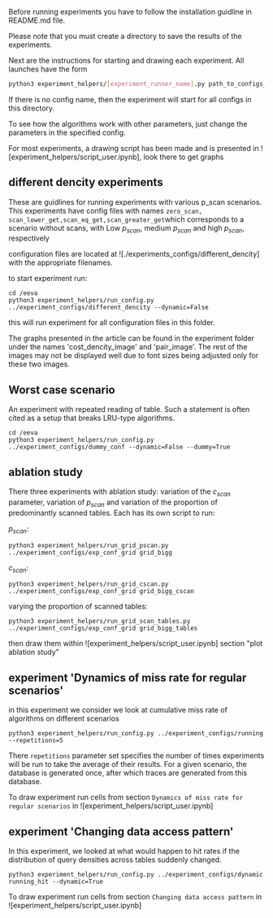 Before running experiments you have to follow the installation guidline in README.md file. 

Please note that you must create a directory to save the results of the experiments.

Next are the instructions for starting and drawing each experiment. All launches have the form

```bash
python3 experiment_helpers/[experiment_runner_name].py path_to_configs_folder [config_name]
```

If there is no config name, then the experiment will start for all configs in this directory.

To see how the algorithms work with other parameters, just change the parameters in the specified config.

For most experiments, a drawing script has been made and is presented in ![experiment_helpers/script_user.ipynb], look there to get graphs 


## different dencity experiments
These are guidlines for running experiments with various p_scan scenarios. This experiments have config files with names `zero_scan, scan_lower_get,scan_eq_get,scan_greater_get`which corresponds to a scenario without scans, with Low $p_{scan}$, medium $p_{scan}$ and high $p_{scan}$, respectively

configuration files are located at ![./experiments_configs/different_dencity] with the appropriate filenames.

to start experiment run:

```
cd /eeva
python3 experiment_helpers/run_config.py ../experiment_configs/different_dencity --dynamic=False
```

this will run experiment for all configuration files in this folder.

The graphs presented in the article can be found in the experiment folder under the names 'cost_dencity_image' and 'pair_image'. The rest of the images may not be displayed well due to font sizes being adjusted only for these two images.

## Worst case scenario

An experiment with repeated reading of table. Such a statement is often cited as a setup that breaks LRU-type algorithms.

```
cd /eeva
python3 experiment_helpers/run_config.py ../experiment_configs/dummy_conf --dynamic=False --dummy=True
```


## ablation study

There three experiments with ablation study: variation of the $c_{scan}$ parameter, variation of $p_{scan}$ and variation of the proportion of predominantly scanned tables. Each has its own script to run:

$p_{scan}$:

```
python3 experiment_helpers/run_grid_pscan.py ../experiment_configs/exp_conf_grid grid_bigg
```

$c_{scan}$:

```
python3 experiment_helpers/run_grid_cscan.py ../experiment_configs/exp_conf_grid grid_bigg_cscan
```

varying the proportion of scanned tables:

```
python3 experiment_helpers/run_grid_scan_tables.py ../experiment_configs/exp_conf_grid grid_bigg_tables
```


then draw them within ![experiment_helpers/script_user.ipynb] section  "plot ablation study"


## experiment 'Dynamics of miss rate for regular scenarios'

in this experiment we consider we look at cumulative miss rate of algorithms on different scenarios

```
python3 experiment_helpers/run_config.py ../experiment_configs/running --repetitions=5
```

There `repetitions` parameter set specifies the number of times experiments will be run to take the average of their results. For a given scenario, the database is generated once, after which traces are generated from this database.

To draw experiment run cells from section `Dynamics of miss rate for regular scenarios` in ![experiment_helpers/script_user.ipynb]

## experiment 'Changing data access pattern'

In this experiment, we looked at what would happen to hit rates if the distribution of query densities across tables suddenly changed.

```
python3 experiment_helpers/run_config.py ../experiment_configs/dynamic running_hit --dynamic=True
```

To draw experiment run cells from section `Changing data access pattern` in ![experiment_helpers/script_user.ipynb]